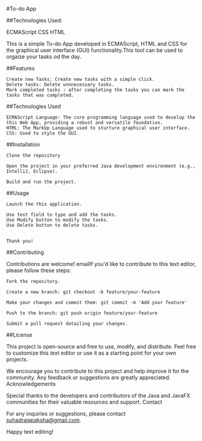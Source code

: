 #To-do App

##Technologies Used:

ECMAScript CSS HTML

This is a simple To-do App developed in ECMAScript, HTML and CSS for the graphical user interface (GUI) functionality.This tool can be used to orgaize your tasks od the day.

##Features

    Create new Tasks: Create new tasks with a simple click.
    Delete tasks: Delete unnnecessary tasks.
    Mark completed tasks : after completing the tasks you can mark the tasks that was completed.

##Technologies Used

    ECMAScript Language: The core programming language used to develop the this Web App, providing a robust and versatile foundation.
    HTML: The MarkUp Language used to sturture graphical user interface.
    CSS: Used to style the GUI.

##Installation

    Clone the repository

    Open the project in your preferred Java development environment (e.g., IntelliJ, Eclipse).

    Build and run the project.

##Usage

    Launch the this application.

    Use text field to type and add the tasks.
    Use Modify button to modify the tasks.
    Use Delete button to delete tasks.
    

    Thank you!

##Contributing

Contributions are welcome! emailIf you'd like to contribute to this text editor, please follow these steps:

    Fork the repository.

    Create a new branch: git checkout -b feature/your-feature

    Make your changes and commit them: git commit -m 'Add your feature'

    Push to the branch: git push origin feature/your-feature

    Submit a pull request detailing your changes.

##License

This project is open-source and free to use, modify, and distribute. Feel free to customize this text editor or use it as a starting point for your own projects.

We encourage you to contribute to this project and help improve it for the community. Any feedback or suggestions are greatly appreciated.
Acknowledgements

Special thanks to the developers and contributors of the Java and JavaFX communities for their valuable resources and support.
Contact

For any inquiries or suggestions, please contact suhadrajapaksha@gmail.com.

Happy text editing!

